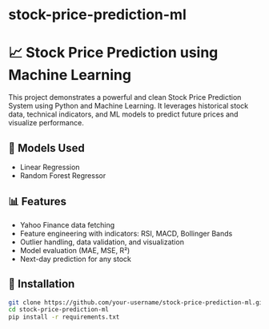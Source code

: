 # stock-price-prediction-ml

# 📈 Stock Price Prediction using Machine Learning

This project demonstrates a powerful and clean Stock Price Prediction System using Python and Machine Learning. It leverages historical stock data, technical indicators, and ML models to predict future prices and visualize performance.

## 🧠 Models Used
- Linear Regression
- Random Forest Regressor

## 📊 Features
- Yahoo Finance data fetching
- Feature engineering with indicators: RSI, MACD, Bollinger Bands
- Outlier handling, data validation, and visualization
- Model evaluation (MAE, MSE, R²)
- Next-day prediction for any stock

## 🔧 Installation
```bash
git clone https://github.com/your-username/stock-price-prediction-ml.git
cd stock-price-prediction-ml
pip install -r requirements.txt
